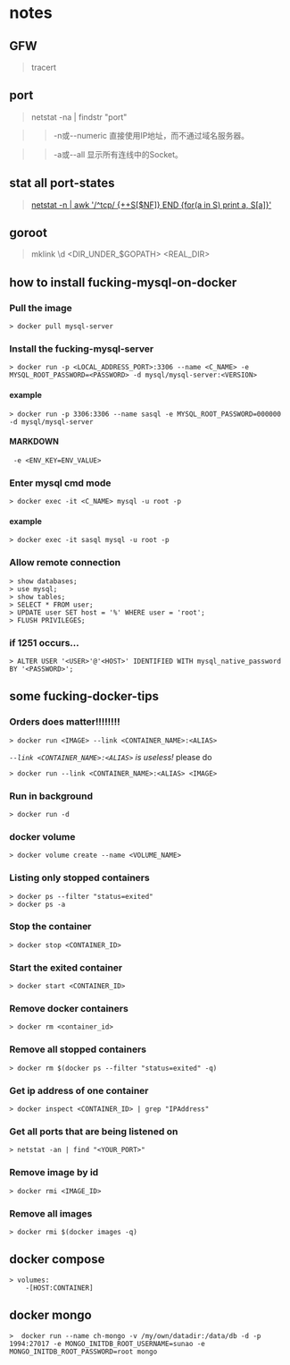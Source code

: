 # notes
## GFW
> tracert
## port

> netstat -na | findstr "port"

>> -n或--numeric 直接使用IP地址，而不通过域名服务器。

>> -a或--all 显示所有连线中的Socket。
## stat all port-states
> [netstat -n | awk '/^tcp/ {++S[$NF]} END {for(a in S) print a, S[a]}'](http://blog.51cto.com/stephenzhao/658587)


## goroot
> mklink \d <DIR_UNDER_$GOPATH>  <REAL_DIR>

## how to install fucking-mysql-on-docker
### Pull the image
    > docker pull mysql-server
    
### Install the fucking-mysql-server
    > docker run -p <LOCAL_ADDRESS_PORT>:3306 --name <C_NAME> -e MYSQL_ROOT_PASSWORD=<PASSWORD> -d mysql/mysql-server:<VERSION>
    
#### example
    > docker run -p 3306:3306 --name sasql -e MYSQL_ROOT_PASSWORD=000000  -d mysql/mysql-server

#### MARKDOWN
     -e <ENV_KEY=ENV_VALUE>
     
### Enter mysql cmd mode
    > docker exec -it <C_NAME> mysql -u root -p
    
#### example
    > docker exec -it sasql mysql -u root -p

### Allow remote connection
    > show databases;
    > use mysql;
    > show tables;
    > SELECT * FROM user;
    > UPDATE user SET host = '%' WHERE user = 'root';
    > FLUSH PRIVILEGES;

### if 1251 occurs...
    > ALTER USER '<USER>'@'<HOST>' IDENTIFIED WITH mysql_native_password BY '<PASSWORD>';




## some fucking-docker-tips
### Orders does matter!!!!!!!!
    > docker run <IMAGE> --link <CONTAINER_NAME>:<ALIAS>
    
*`--link <CONTAINER_NAME>:<ALIAS>` is useless!* please do
    
    > docker run --link <CONTAINER_NAME>:<ALIAS> <IMAGE> 
    
### Run in background
    > docker run -d
        
### docker volume
    > docker volume create --name <VOLUME_NAME>
    
### Listing only stopped containers
    > docker ps --filter "status=exited"
    > docker ps -a

### Stop the container
    > docker stop <CONTAINER_ID>

### Start the exited container
    > docker start <CONTAINER_ID>

### Remove docker containers
    > docker rm <container_id>
    
### Remove all stopped containers
    > docker rm $(docker ps --filter "status=exited" -q)
    
### Get ip address of one container
    > docker inspect <CONTAINER_ID> | grep "IPAddress"
    
### Get all ports that are being listened on
    > netstat -an | find "<YOUR_PORT>"
    
### Remove image by id
    > docker rmi <IMAGE_ID>
    
### Remove all images
    > docker rmi $(docker images -q)
    
## docker compose
    > volumes: 
        -[HOST:CONTAINER] 
        
## docker mongo
    >  docker run --name ch-mongo -v /my/own/datadir:/data/db -d -p 1994:27017 -e MONGO_INITDB_ROOT_USERNAME=sunao -e MONGO_INITDB_ROOT_PASSWORD=root mongo 
    
    
    


